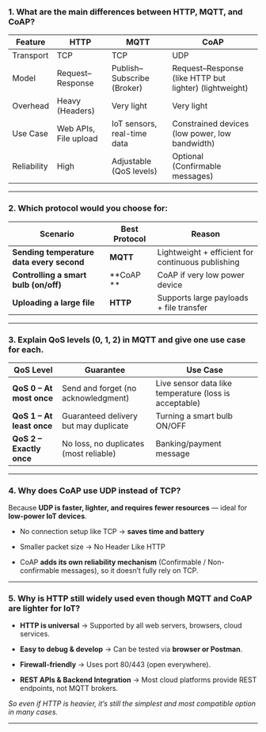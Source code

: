 ### **1. What are the main differences between HTTP, MQTT, and CoAP?**

| Feature     | **HTTP**              | **MQTT**                    | **CoAP**                                               |
| ----------- | --------------------- | --------------------------- | ------------------------------------------------------ |
| Transport   | TCP                   | TCP                         | UDP                                                    |
| Model       | Request–Response      | Publish–Subscribe (Broker)  | Request–Response (like HTTP but lighter) (lightweight) |
| Overhead    | Heavy (Headers)       | Very light                  | Very light                                             |
| Use Case    | Web APIs, File upload | IoT sensors, real-time data | Constrained devices (low power, low bandwidth)         |
| Reliability | High                  | Adjustable (QoS levels)     | Optional (Confirmable messages)                        |

---

### **2. Which protocol would you choose for:**

| Scenario                                  | Best Protocol | Reason                                            |
| ----------------------------------------- | ------------- | ------------------------------------------------- |
| **Sending temperature data every second** | **MQTT**      | Lightweight + efficient for continuous publishing |
| **Controlling a smart bulb (on/off)**     | **CoAP **     | CoAP if very low power device                     |
| **Uploading a large file**                | **HTTP**      | Supports large payloads + file transfer           |

---

### **3. Explain QoS levels (0, 1, 2) in MQTT and give one use case for each.**

| QoS Level                 | Guarantee                              | Use Case                                               |
| ------------------------- | -------------------------------------- | ------------------------------------------------------ |
| **QoS 0 – At most once**  | Send and forget (no acknowledgment)    | Live sensor data like temperature (loss is acceptable) |
| **QoS 1 – At least once** | Guaranteed delivery but may duplicate  | Turning a smart bulb ON/OFF                            |
| **QoS 2 – Exactly once**  | No loss, no duplicates (most reliable) | Banking/payment message                                |

---

### **4. Why does CoAP use UDP instead of TCP?**

Because **UDP is faster, lighter, and requires fewer resources** — ideal for **low-power IoT devices**.

- No connection setup like TCP → **saves time and battery**
    
- Smaller packet size → No Header Like HTTP 
    
- CoAP **adds its own reliability mechanism** (Confirmable / Non-confirmable messages), so it doesn’t fully rely on TCP.


---

### **5. Why is HTTP still widely used even though MQTT and CoAP are lighter for IoT?**

- **HTTP is universal** → Supported by all web servers, browsers, cloud services.
    
- **Easy to debug & develop** → Can be tested via **browser or Postman**.
    
- **Firewall-friendly** → Uses port 80/443 (open everywhere).
    
- **REST APIs & Backend Integration** → Most cloud platforms provide REST endpoints, not MQTT brokers.

 _So even if HTTP is heavier, it’s still the simplest and most compatible option in many cases._

---
